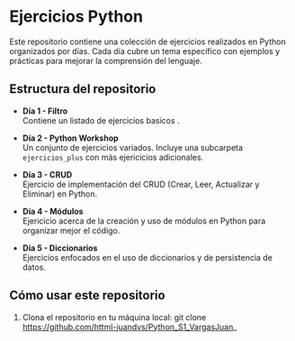 
# Ejercicios Python 
Este repositorio contiene una colección de ejercicios realizados en Python organizados por días. Cada día cubre un tema específico con ejemplos y prácticas para mejorar la comprensión del lenguaje.

## Estructura del repositorio

- **Día 1 - Filtro**  
  Contiene un listado de ejercicios basicos .

- **Día 2 - Python Workshop**  
  Un conjunto de ejercicios variados. Incluye una subcarpeta `ejercicios_plus` con más ejericicios adicionales.

- **Día 3 - CRUD**  
  Ejercicio de implementación del CRUD (Crear, Leer, Actualizar y Eliminar) en Python.

- **Día 4 - Módulos**  
  Ejericicio acerca de la creación y uso de módulos en Python para organizar mejor el código.

- **Día 5 - Diccionarios**  
  Ejercicios enfocados en el uso de diccionarios y  de persistencia de datos.

## Cómo usar este repositorio

1. Clona el repositorio en tu máquina local:
   git clone https://github.com/httml-juandvs/Python_S1_VargasJuan_

